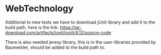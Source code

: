 # WebTechnology

Additional to new tests we have to download jUnit library and add it to the build path, here is the link: https://jar-download.com/artifacts/junit/junit/4.12/source-code

There is also needed jeresy library, this is in the user-libraries provided by Baumeister, should be added to the build path to.

